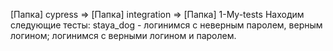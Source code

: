 [Папка] cypress => [Папка] integration => [Папка] 1-My-tests
Находим следующие тесты:
staya_dog - логинимся с неверным паролем, верным логином; логинимся с верными логином и паролем.